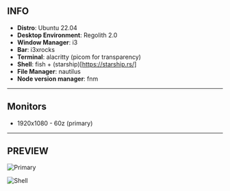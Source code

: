 ## INFO

- **Distro**: Ubuntu 22.04
- **Desktop Environment**: Regolith 2.0
- **Window Manager**: i3
- **Bar**: i3xrocks
- **Terminal**: alacritty (picom for transparency)
- **Shell**: fish + (starship)[https://starship.rs/]
- **File Manager**: nautilus
- **Node version manager**: fnm

---

## Monitors

- 1920x1080 - 60z (primary)

---

## PREVIEW

![Primary](./preview/preview_1.png)

![Shell](./preview/preview_2.png)
